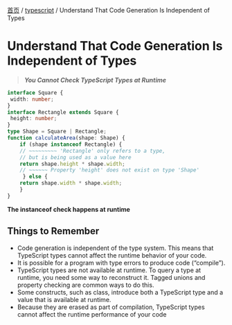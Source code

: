 [首页](https://printjs.github.io/blog) / [typescript](https://printjs.github.io/blog/docs/typescript) / Understand That Code Generation Is Independent of Types

# Understand That Code Generation Is Independent of Types

> ***You Cannot Check TypeScript Types at Runtime***

```typescript
interface Square {
 width: number;
}
interface Rectangle extends Square {
 height: number;
}
type Shape = Square | Rectangle;
function calculateArea(shape: Shape) {
    if (shape instanceof Rectangle) {
    // ~~~~~~~~~ 'Rectangle' only refers to a type,
    // but is being used as a value here
    return shape.height * shape.width;
    // ~~~~~~ Property 'height' does not exist on type 'Shape'
     } else {
    return shape.width * shape.width;
    }
}
```

**The instanceof check happens at runtime**

## Things to Remember
* Code generation is independent of the type system. This means that TypeScript types cannot affect the runtime behavior of your code.
* It is possible for a program with type errors to produce code (“compile”).
* TypeScript types are not available at runtime. To query a type at runtime, you need some way to reconstruct it. Tagged unions and property checking are common ways to do this.
* Some constructs, such as class, introduce both a TypeScript type and a value that is available at runtime.
* Because they are erased as part of compilation, TypeScript types cannot affect the runtime performance of your code